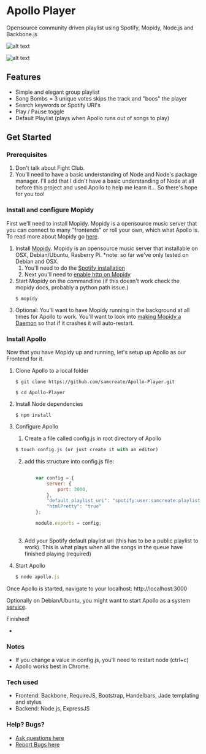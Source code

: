 # Apollo Player

Opensource community driven playlist using Spotify, Mopidy, Node.js and Backbone.js


![alt text](https://s3.amazonaws.com/uploads.hipchat.com/24388/138929/xVFWu0fql1hJEkz/output_EfMMwh.gif "Apollo Demo")


![alt text](https://s3.amazonaws.com/uploads.hipchat.com/24388/138929/6pSihkoZfc3MthL/apollo_mobile.png "Apollo Demo Mobile")

## Features

- Simple and elegant group playlist
- Song Bombs =  3 unique votes skips the track and "boos" the player
- Search keywords or Spotify URI's
- Play / Pause toggle 
- Default Playlist (plays when Apollo runs out of songs to play)

## Get Started

### Prerequisites
1. Don't talk about Fight Club.
2. You'll need to have a basic understanding of Node and Node's package manager. I'll add that I didn't have a basic understanding of Node at all before this project and used Apollo to help me learn it... So there's hope for you too!

### Install and configure Mopidy

First we'll need to install Mopidy. Mopidy is a opensource music server that you can connect to many "frontends" or roll your own, which what Apollo is. To read more about Mopidy go [here](http://www.mopidy.com/).

1. Install [Mopidy](http://docs.mopidy.com/en/latest/installation/). Mopidy is an opensource music server that installable on OSX, Debian/Ubuntu, Rasberry Pi. *note: so far we've only tested on Debian and OSX.
    1. You'll need to do the [Spotify installation](https://github.com/mopidy/mopidy-spotify)
    2. Next you'll need to [enable http on Mopidy](http://docs.mopidy.com/en/latest/ext/http/)
2. Start Mopidy on the commandline (if this doesn't work check the mopidy docs, probably a python path issue.)
    ```
    $ mopidy
    ```
3. Optional: You'll want to have Mopidy running in the background at all times for Apollo to work. You'll want to look into [making Mopidy a Daemon](http://www.benjaminguillet.com/blog/2013/08/16/launch-mopidy-at-login-on-os-x/) so that if it crashes it will auto-restart.

### Install Apollo

Now that you have Mopidy up and running, let's setup up Apollo as our Frontend for it.

1. Clone Apollo to a local folder
    ```
    $ git clone https://github.com/samcreate/Apollo-Player.git

    $ cd Apollo-Player
    ```
2. Install Node dependencies 
    ```
    $ npm install
    ```
3. Configure Apollo 
    1. Create a file called config.js in root directory of Apollo
    ```javascript
    $ touch config.js (or just create it with an editor)
    ```
    2. add this structure into config.js file:
        ```javascript
        
	        var config = {
			    server: {
			        port: 3000,
			    },
			    "default_playlist_uri": "spotify:user:samcreate:playlist:30M46OlqukAmOgXgaJ0ohU",
			    "htmlPretty": "true"
			};

			module.exports = config;
			
	3. Add your Spotify default playlist uri (this has to be a public playlist to work). This is what plays when all the songs in the queue have finished playing (required)

3. Start Apollo
    ```javascript
    $ node apollo.js
    ```

Once Apollo is started, navigate to your localhost: http://localhost:3000

Optionally on Debian/Ubuntu, you might want to start Apollo as a system [service](https://gist.github.com/peterhost/715255).

Finished!

-
### Notes

- If you change a value in config.js, you'll need to restart node (ctrl+c)
- Apollo works best in Chrome.

### Tech used

- Frontend: Backbone, RequireJS, Bootstrap, Handelbars, Jade templating and stylus 
- Backend: Node.js, ExpressJS

### Help? Bugs?

- [Ask questions here](https://groups.google.com/forum/#!forum/apolloplayer)
- [Report Bugs here](https://github.com/samcreate/Apollo-Player/issues)
